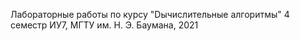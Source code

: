 Лабораторные работы по курсу "Dычислительные алгоритмы"
4 семестр ИУ7, МГТУ им. Н. Э. Баумана, 2021
